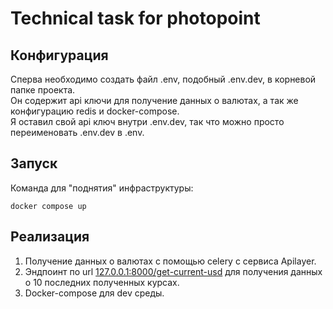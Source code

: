 # Technical task for photopoint

## Конфигурация

Сперва необходимо создать файл .env, подобный .env.dev, в корневой папке проекта.<br>
Он содержит api ключи для получение данных о валютах, а так же конфигурацию redis и docker-compose.<br>
Я оставил свой api ключ внутри .env.dev, так что можно просто переименовать .env.dev в .env.<br>

## Запуск

Команда для "поднятия" инфраструктуры:
```
docker compose up
```

## Реализация

1. Получение данных о валютах с помощью celery с сервиса Apilayer.
2. Эндпоинт по url [127.0.0.1:8000/get-current-usd](http://127.0.0.1:8000/get-current-usd) для получения данных о 10 последних полученных курсах.
3. Docker-compose для dev среды.
